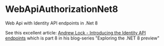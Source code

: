 # WebApiAuthorizationNet8
Web Api with Identity API endpoints in .Net 8

See this excellent article: [Andrew Lock - Introducing the Identity API endpoints](https://andrewlock.net/exploring-the-dotnet-8-preview-introducing-the-identity-api-endpoints/) which is part 8 in his blog-series "Exploring the .NET 8 preview"
